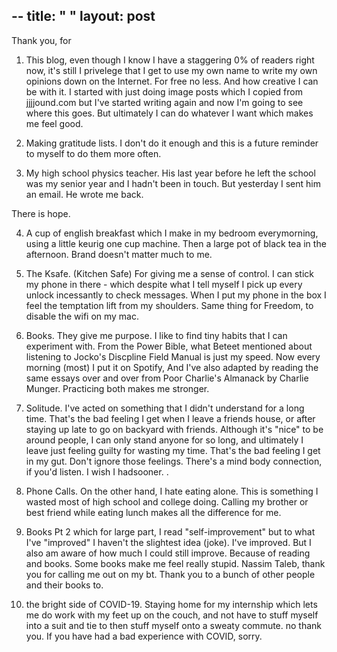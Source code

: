 --
title: " " 
layout: post
--

Thank you, for

1. This blog, even though I know I have a staggering 0% of readers right now, it's still I privelege that I get to use my own name to write my own 
opinions down on the Internet. For free no less. And how creative I can be with it. I started with just doing image posts which I copied from jjjjound.com but I've started writing again and now I'm going to see where this goes. But ultimately I can do whatever I want which makes me feel good.

2. Making gratitude lists. I don't do it enough and this is a future reminder to myself to do them more often.

3. My high school physics teacher. His last year before he left the school was my senior year and I hadn't been in touch. But yesterday I sent him an email. He wrote me back.

There is hope.

4. A cup of english breakfast  which I make in my bedroom everymorning, using a little keurig one cup machine. Then a large pot of black tea in the afternoon. Brand doesn't matter much to me.

5. The Ksafe. (Kitchen Safe) For giving me a sense of control. I can stick my phone in there - which despite what I tell myself I pick up every unlock incessantly to check messages. When I put my phone in the box I feel the temptation lift from my shoulders. Same thing for Freedom, to disable the wifi on my mac.

6. Books. They give me purpose. I like to find tiny habits that I can experiment with. From the Power Bible, what Beteet mentioned about listening to Jocko's Discpline Field Manual is just my speed. Now every morning (most) I put it on Spotify, And I've also adapted by reading the same essays over and over from  Poor Charlie's Almanack by Charlie Munger. Practicing both makes me stronger.

7. Solitude. I've acted on something that I didn't understand for a long time. That's the bad feeling I get when I leave a friends house, or after staying up late to go on backyard with friends. Although it's "nice" to be around people, I can only stand anyone for so long, and ultimately I leave just feeling guilty for wasting my time. That's the bad feeling I get in my gut. Don't ignore those feelings. There's a mind body connection, if you'd listen. I wish I hadsooner. .

8. Phone Calls. On the other hand, I hate eating alone. This is something I wasted most of high school and college doing. Calling my brother or best friend while eating lunch makes all the difference for me.

9. Books Pt 2  which for large part, I read "self-improvement" but to what I've "improved" I haven't the slightest idea (joke). I've improved. But I also am aware of how much I could still improve. Because of reading and books. Some books make me feel really stupid. Nassim Taleb, thank you for calling me out on my bt. Thank you to a bunch of other people and their books to. 

10. the bright side of COVID-19. Staying home for my internship which lets me do work with my feet up on the couch, and not have to stuff myself into a suit and tie to then stuff myself onto a sweaty commute. no thank you. If you have had a bad experience with COVID, sorry.





